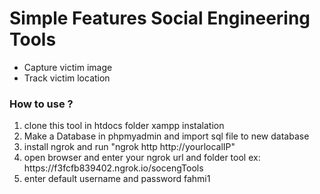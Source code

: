<h1>Simple Features Social Engineering Tools</h1>
<ul>
  <li>Capture victim image</li>
  <li>Track victim location </li>
</ul>

<h3>How to use ?</h3>
<ol>
  <li>clone this tool in htdocs folder xampp instalation</li>
  <li>Make a Database in phpmyadmin and import sql file to new database </li>
  <li>install ngrok and run "ngrok http http://yourlocalIP"</li>
  <li>open browser and enter your ngrok url and folder tool ex: https://f3fcfb839402.ngrok.io/socengTools</li>
  <li>enter default username and password fahmi1</li>
</ol>
